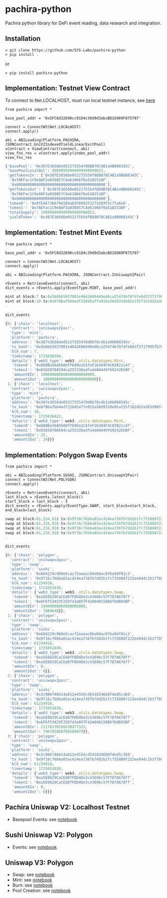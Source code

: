 # pachira-python
Pachira python library for DeFi event reading, data research and integration.

## Installation 
```
> git clone https://github.com/SYS-Labs/pachira-python
> pip install .
```

or 

```
> pip install pachira-python
```

## Implementation: Testnet View Contract

To connect to Net.LOCALHOST, must run local testnet instance, see [here](https://github.com/misesmind/indexeddefi/tree/pools)

```
from pachira import *

base_pool_addr = '0x5FC8d32690cc91D4c39d9d3abcBD16989F875707'

connect = ConnectW3(Net.LOCALHOST)
connect.apply()

abi = ABILoading(Platform.PACHIRA, JSONContract.UniV2IndexedYieldLinearExitPool)
vContract = ViewContract(connect, abi)
view_fns_res = vContract.apply(index_pool_addr)
view_fns_res
```

```javascript
{'basePool': '0x387E3656De052275554f8D8B78C4B1a9B088345C',
 'basePoolLocalBal': 99999999999999999999023,
 'getTokensIn': ['0x387E3656De052275554f8D8B78C4B1a9B088345C',
  '0xfAEFac1C9e8AF3a030857C4e61066f0a510253AF',
  '0x0000000000000000000000000000000000000000'],
 'getTokensOut': ['0x387E3656De052275554f8D8B78C4B1a9B088345C',
  '0xfAEFac1C9e8AF3a030857C4e61066f0a510253AF',
  '0x0000000000000000000000000000000000000000'],
 'token0': '0x9fE46736679d2D9a65F0992F2272dE9f3c7fa6e0',
 'token1': '0xfAEFac1C9e8AF3a030857C4e61066f0a510253AF',
 'totalSupply': 199999999999999999998023,
 'yieldToken': '0x387E3656De052275554f8D8B78C4B1a9B088345C'}
```


## Implementation: Testnet Mint Events

```
from pachira import *

base_pool_addr = '0x5FC8d32690cc91D4c39d9d3abcBD16989F875707'

connect = ConnectW3(Net.LOCALHOST)
connect.apply()

abi = ABILoading(Platform.PACHIRA, JSONContract.IUniswapV2Pair)

rEvents = RetrieveEvents(connect, abi)
dict_events = rEvents.apply(EventType.MINT, base_pool_addr)
```

```javascript
mint at block:7 tx:0x5b6bb5937981e4642696449ed6ca25474bf87dfe8d3f2717995fb70c0d7a6249
mint at block:10 tx:0x6f8ba7bb4edf22845a7fe915a36d9310e85a155f162dd2a383d90f4a71606044
.
```

```
dict_events
```

```javascript
{0: {'chain': 'localhost',
  'contract': 'iuniswapv2pair',
  'type': 'mint',
  'platform': 'pachira',
  'address': '0x387e3656de052275554f8d8b78c4b1a9b088345c',
  'tx_hash': '0x5b6bb5937981e4642696449ed6ca25474bf87dfe8d3f2717995fb70c0d7a6249',
  'blk_num': 7,
  'timestamp': 1725038394,
  'details': {'web3_type': web3._utils.datatypes.Mint,
   'token0': '0x088Ba56A560dfF690a1C6feF26394F4C03821c4f',
   'token1': '0x0165878A594ca255338adfa4d48449f69242Eb8F',
   'amount0In': 100000000000000000000000,
   'amount1Out': 100000000000000000000000}},
 1: {'chain': 'localhost',
  'contract': 'iuniswapv2pair',
  'type': 'mint',
  'platform': 'pachira',
  'address': '0x387e3656de052275554f8d8b78c4b1a9b088345c',
  'tx_hash': '0x6f8ba7bb4edf22845a7fe915a36d9310e85a155f162dd2a383d90f4a71606044',
  'blk_num': 10,
  'timestamp': 1725038422,
  'details': {'web3_type': web3._utils.datatypes.Mint,
   'token0': '0x088Ba56A560dfF690a1C6feF26394F4C03821c4f',
   'token1': '0x0165878A594ca255338adfa4d48449f69242Eb8F',
   'amount0In': 25,
   'amount1Out': 24}}}
```

## Implementation: Polygon Swap Events

```
from pachira import *

abi = ABILoading(Platform.SUSHI, JSONContract.UniswapV2Pair)
connect = ConnectW3(Net.POLYGON)
connect.apply()

rEvents = RetrieveEvents(connect, abi)
last_block = rEvents.latest_block()
start_block = last_block - 3
dict_events = rEvents.apply(EventType.SWAP, start_block=start_block, end_block=last_block)
```

```javascript
swap at block:61,234,918 tx:0x9f16c76b6a83ac424ea736fb7dd2b1fc735888f222ee04dc1b1f7b933469faf8
swap at block:61,234,918 tx:0x9f16c76b6a83ac424ea736fb7dd2b1fc735888f222ee04dc1b1f7b933469faf8
swap at block:61,234,918 tx:0x9f16c76b6a83ac424ea736fb7dd2b1fc735888f222ee04dc1b1f7b933469faf8
swap at block:61,234,918 tx:0x9f16c76b6a83ac424ea736fb7dd2b1fc735888f222ee04dc1b1f7b933469faf8
.
```

```
dict_events
```

```javascript
{0: {'chain': 'polygon',
  'contract': 'uniswapv2pair',
  'type': 'swap',
  'platform': 'sushi',
  'address': '0x604229c960e5cacf2aaeac8be68ac07ba9df81c3',
  'tx_hash': '0x9f16c76b6a83ac424ea736fb7dd2b1fc735888f222ee04dc1b1f7b933469faf8',
  'blk_num': 61234918,
  'timestamp': 1725051030,
  'details': {'web3_type': web3._utils.datatypes.Swap,
   'token0': '0xa5E0829CaCEd8fFDD4De3c43696c57F7D7A678ff',
   'token1': '0xbF6f53423F25Df43a057F42A840158D6fDdB45BF',
   'amount0In': 19000000000000000000,
   'amount1Out': 7889648}},
 1: {'chain': 'polygon',
  'contract': 'uniswapv2pair',
  'type': 'swap',
  'platform': 'sushi',
  'address': '0x604229c960e5cacf2aaeac8be68ac07ba9df81c3',
  'tx_hash': '0x9f16c76b6a83ac424ea736fb7dd2b1fc735888f222ee04dc1b1f7b933469faf8',
  'blk_num': 61234918,
  'timestamp': 1725051030,
  'details': {'web3_type': web3._utils.datatypes.Swap,
   'token0': '0xa5E0829CaCEd8fFDD4De3c43696c57F7D7A678ff',
   'token1': '0xa5E0829CaCEd8fFDD4De3c43696c57F7D7A678ff',
   'amount0In': 0,
   'amount1Out': 0}},
 2: {'chain': 'polygon',
  'contract': 'uniswapv2pair',
  'type': 'swap',
  'platform': 'sushi',
  'address': '0x3c986748414a812e455dcd5418246b8fded5c369',
  'tx_hash': '0x9f16c76b6a83ac424ea736fb7dd2b1fc735888f222ee04dc1b1f7b933469faf8',
  'blk_num': 61234918,
  'timestamp': 1725051030,
  'details': {'web3_type': web3._utils.datatypes.Swap,
   'token0': '0xa5E0829CaCEd8fFDD4De3c43696c57F7D7A678ff',
   'token1': '0xbF6f53423F25Df43a057F42A840158D6fDdB45BF',
   'amount0In': 21176176598530377323,
   'amount1Out': 796785880798504079}},
 3: {'chain': 'polygon',
  'contract': 'uniswapv2pair',
  'type': 'swap',
  'platform': 'sushi',
  'address': '0x3c986748414a812e455dcd5418246b8fded5c369',
  'tx_hash': '0x9f16c76b6a83ac424ea736fb7dd2b1fc735888f222ee04dc1b1f7b933469faf8',
  'blk_num': 61234918,
  'timestamp': 1725051030,
  'details': {'web3_type': web3._utils.datatypes.Swap,
   'token0': '0xa5E0829CaCEd8fFDD4De3c43696c57F7D7A678ff',
   'token1': '0xa5E0829CaCEd8fFDD4De3c43696c57F7D7A678ff',
   'amount0In': 0,
   'amount1Out': 0}}}
```


## Pachira Uniswap V2: Localhost Testnet

* Basepool Events: see [notebook](https://github.com/SYS-Labs/pachira-python/blob/main/notebook/pachira/test_basepool_events.ipynb)

## Sushi Uniswap V2: Polygon 

* Events: see [notebook](https://github.com/SYS-Labs/pachira-python/blob/main/notebook/pachira/test_univ2_events.ipynb)

## Uniswap V3: Polygon

* Swap: see [notebook](https://github.com/SYS-Labs/pachira-python/blob/main/notebook/univ3/swap.ipynb)
* Mint: see [notebook](https://github.com/SYS-Labs/pachira-python/blob/main/notebook/univ3/mint.ipynb)
* Burn: see [notebook](https://github.com/SYS-Labs/pachira-python/blob/main/notebook/univ3/burn.ipynb)
* Pool Creation: see [notebook](https://github.com/SYS-Labs/pachira-python/blob/main/notebook/univ3/pool_created.ipynb) 